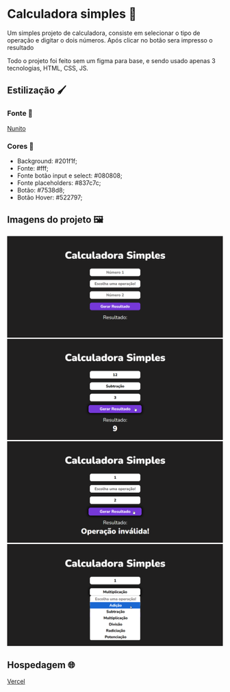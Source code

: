 # Calculadora simples 🧮

Um simples projeto de calculadora, consiste em selecionar o tipo de operação e digitar o dois números. Após clicar no botão sera impresso o resultado

Todo o projeto foi feito sem um figma para base, e sendo usado apenas 3 tecnologias, HTML, CSS, JS.

## Estilização 🖌️

### Fonte 📝
[Nunito](https://fonts.google.com/specimen/Nunito)

### Cores 🎨
- Background: #201f1f;
- Fonte: #fff;
- Fonte botão input e select: #080808;
- Fonte placeholders: #837c7c;
- Botão: #7538d8;
- Botão Hover: #522797;

## Imagens do projeto 🖼️
![image](/image/Screenshot_1.png)
![image](/image/Screenshot_2.png)
![image](/image/Screenshot_3.png)
![image](/image/Screenshot_4.png)

## Hospedagem 🌐

[Vercel](https://calculadora-simples-beige.vercel.app/)
